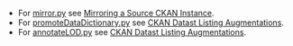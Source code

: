 * For [mirror.py](https://github.com/jimmccusker/twc-healthdata/blob/master/ckan/mirror.py) see [Mirroring a Source CKAN Instance](https://github.com/jimmccusker/twc-healthdata/wiki/Mirroring-a-Source-CKAN-Instance).
* For [promoteDataDictionary.py](https://github.com/jimmccusker/twc-healthdata/blob/master/ckan/promoteDataDictionary.py) see [CKAN Datast Listing Augmentations](https://github.com/jimmccusker/twc-healthdata/wiki/CKAN-Datast-Listing-Augmentations).
* For [annotateLOD.py](https://github.com/jimmccusker/twc-healthdata/blob/master/ckan/annotateLOD.py) see [CKAN Datast Listing Augmentations](https://github.com/jimmccusker/twc-healthdata/wiki/CKAN-Datast-Listing-Augmentations).
